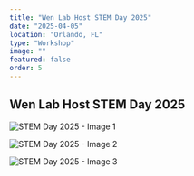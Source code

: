 ```yaml
---
title: "Wen Lab Host STEM Day 2025"
date: "2025-04-05"
location: "Orlando, FL"
type: "Workshop"
image: ""
featured: false
order: 5
---
```


## Wen Lab Host STEM Day 2025

![STEM Day 2025 - Image 1](assets/media/stem_day_25/S_1.jpg)

![STEM Day 2025 - Image 2](assets/media/stem_day_25/S_2.jpg)

![STEM Day 2025 - Image 3](assets/media/stem_day_25/S_3.jpg)